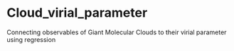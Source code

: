 # Cloud_virial_parameter
Connecting observables of Giant Molecular Clouds to their virial parameter using regression
